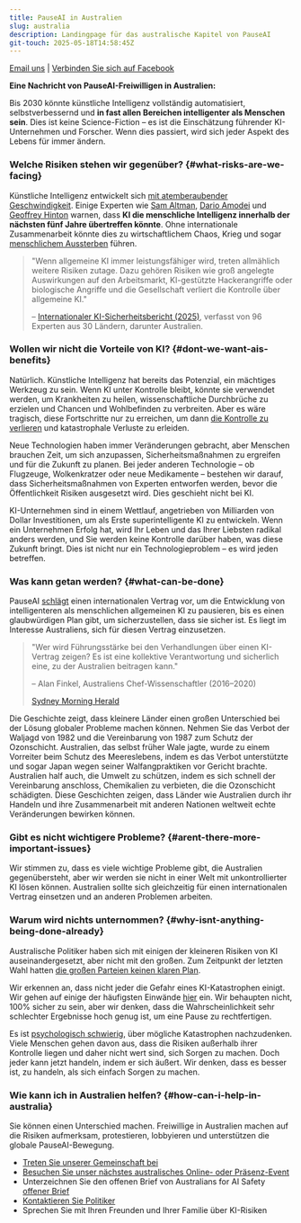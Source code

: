 ```yaml
---
title: PauseAI in Australien
slug: australia
description: Landingpage für das australische Kapitel von PauseAI
git-touch: 2025-05-18T14:58:45Z
---
```

[Email uns](mailto:australia@pauseai.info) | [Verbinden Sie sich auf Facebook](https://www.facebook.com/groups/571590459293618)

**Eine Nachricht von PauseAI-Freiwilligen in Australien:**

Bis 2030 könnte künstliche Intelligenz vollständig automatisiert, selbstverbessernd und **in fast allen Bereichen intelligenter als Menschen sein**. Dies ist keine Science-Fiction – es ist die Einschätzung führender KI-Unternehmen und Forscher. Wenn dies passiert, wird sich jeder Aspekt des Lebens für immer ändern.

### Welche Risiken stehen wir gegenüber? {#what-risks-are-we-facing}

Künstliche Intelligenz entwickelt sich [mit atemberaubender Geschwindigkeit](/urgency). Einige Experten wie [Sam Altman](https://time.com/7205596/sam-altman-superintelligence-agi/), [Dario Amodei](https://arstechnica.com/ai/2025/01/anthropic-chief-says-ai-could-surpass-almost-all-humans-at-almost-everything-shortly-after-2027/) und [Geoffrey Hinton](https://en.wikipedia.org/wiki/Artificial_general_intelligence) warnen, dass **KI die menschliche Intelligenz innerhalb der nächsten fünf Jahre übertreffen könnte**. Ohne internationale Zusammenarbeit könnte dies zu wirtschaftlichem Chaos, Krieg und sogar [menschlichem Aussterben](/xrisk) führen.

> "Wenn allgemeine KI immer leistungsfähiger wird, treten allmählich weitere Risiken zutage. Dazu gehören Risiken wie groß angelegte Auswirkungen auf den Arbeitsmarkt, KI-gestützte Hackerangriffe oder biologische Angriffe und die Gesellschaft verliert die Kontrolle über allgemeine KI."
>
> – [Internationaler KI-Sicherheitsbericht (2025)](https://assets.publishing.service.gov.uk/media/679a0c48a77d250007d313ee/International_AI_Safety_Report_2025_accessible_f.pdf), verfasst von 96 Experten aus 30 Ländern, darunter Australien.

### Wollen wir nicht die Vorteile von KI? {#dont-we-want-ais-benefits}

Natürlich. Künstliche Intelligenz hat bereits das Potenzial, ein mächtiges Werkzeug zu sein. Wenn KI unter Kontrolle bleibt, könnte sie verwendet werden, um Krankheiten zu heilen, wissenschaftliche Durchbrüche zu erzielen und Chancen und Wohlbefinden zu verbreiten. Aber es wäre tragisch, diese Fortschritte nur zu erreichen, um dann [die Kontrolle zu verlieren](/ai-takeover) und katastrophale Verluste zu erleiden.

Neue Technologien haben immer Veränderungen gebracht, aber Menschen brauchen Zeit, um sich anzupassen, Sicherheitsmaßnahmen zu ergreifen und für die Zukunft zu planen. Bei jeder anderen Technologie – ob Flugzeuge, Wolkenkratzer oder neue Medikamente – bestehen wir darauf, dass Sicherheitsmaßnahmen von Experten entworfen werden, bevor die Öffentlichkeit Risiken ausgesetzt wird. Dies geschieht nicht bei KI.

KI-Unternehmen sind in einem Wettlauf, angetrieben von Milliarden von Dollar Investitionen, um als Erste superintelligente KI zu entwickeln. Wenn ein Unternehmen Erfolg hat, wird Ihr Leben und das Ihrer Liebsten radikal anders werden, und Sie werden keine Kontrolle darüber haben, was diese Zukunft bringt. Dies ist nicht nur ein Technologieproblem – es wird jeden betreffen.

### Was kann getan werden? {#what-can-be-done}

PauseAI [schlägt](/proposal) einen internationalen Vertrag vor, um die Entwicklung von intelligenteren als menschlichen allgemeinen KI zu pausieren, bis es einen glaubwürdigen Plan gibt, um sicherzustellen, dass sie sicher ist. Es liegt im Interesse Australiens, sich für diesen Vertrag einzusetzen.

> "Wer wird Führungsstärke bei den Verhandlungen über einen KI-Vertrag zeigen? Es ist eine kollektive Verantwortung und sicherlich eine, zu der Australien beitragen kann."
>
> – Alan Finkel, Australiens Chef-Wissenschaftler (2016–2020)
>
> [Sydney Morning Herald](https://www.smh.com.au/technology/the-ai-horse-has-bolted-it-s-time-for-the-nuclear-option-20230807-p5duel.html)

Die Geschichte zeigt, dass kleinere Länder einen großen Unterschied bei der Lösung globaler Probleme machen können. Nehmen Sie das Verbot der Waljagd von 1982 und die Vereinbarung von 1987 zum Schutz der Ozonschicht. Australien, das selbst früher Wale jagte, wurde zu einem Vorreiter beim Schutz des Meereslebens, indem es das Verbot unterstützte und sogar Japan wegen seiner Walfangpraktiken vor Gericht brachte. Australien half auch, die Umwelt zu schützen, indem es sich schnell der Vereinbarung anschloss, Chemikalien zu verbieten, die die Ozonschicht schädigten. Diese Geschichten zeigen, dass Länder wie Australien durch ihr Handeln und ihre Zusammenarbeit mit anderen Nationen weltweit echte Veränderungen bewirken können.

### Gibt es nicht wichtigere Probleme? {#arent-there-more-important-issues}

Wir stimmen zu, dass es viele wichtige Probleme gibt, die Australien gegenübersteht, aber wir werden sie nicht in einer Welt mit unkontrollierter KI lösen können. Australien sollte sich gleichzeitig für einen internationalen Vertrag einsetzen und an anderen Problemen arbeiten.

### Warum wird nichts unternommen? {#why-isnt-anything-being-done-already}

Australische Politiker haben sich mit einigen der kleineren Risiken von KI auseinandergesetzt, aber nicht mit den großen. Zum Zeitpunkt der letzten Wahl hatten [die großen Parteien keinen klaren Plan](https://www.australiansforaisafety.com.au/scorecard).

Wir erkennen an, dass nicht jeder die Gefahr eines KI-Katastrophen einigt. Wir gehen auf einige der häufigsten Einwände [hier](/faq) ein. Wir behaupten nicht, 100% sicher zu sein, aber wir denken, dass die Wahrscheinlichkeit sehr schlechter Ergebnisse hoch genug ist, um eine Pause zu rechtfertigen.

Es ist [psychologisch schwierig](/psychology-of-xrisk), über mögliche Katastrophen nachzudenken. Viele Menschen gehen davon aus, dass die Risiken außerhalb ihrer Kontrolle liegen und daher nicht wert sind, sich Sorgen zu machen. Doch jeder kann jetzt handeln, indem er sich äußert. Wir denken, dass es besser ist, zu handeln, als sich einfach Sorgen zu machen.

### Wie kann ich in Australien helfen? {#how-can-i-help-in-australia}

Sie können einen Unterschied machen. Freiwillige in Australien machen auf die Risiken aufmerksam, protestieren, lobbyieren und unterstützen die globale PauseAI-Bewegung.

- [Treten Sie unserer Gemeinschaft bei](/join)
- [Besuchen Sie unser nächstes australisches Online- oder Präsenz-Event](https://lu.ma/PauseAIAustralia)
- Unterzeichnen Sie den offenen Brief von Australians for AI Safety [offener Brief](https://www.australiansforaisafety.com.au/letters)
- [Kontaktieren Sie Politiker](/writing-a-letter)
- Sprechen Sie mit Ihren Freunden und Ihrer Familie über KI-Risiken